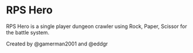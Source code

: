 # RPS Hero
RPS Hero is a single player dungeon crawler using Rock, Paper, Scissor for the battle system.

Created by @gamerman2001 and @eddgr
